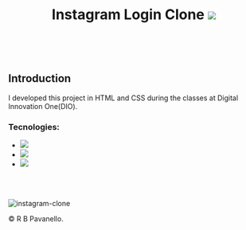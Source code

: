 <h1 align="center">
    Instagram Login Clone
    <img src="https://img.shields.io/badge/Instagram-E4405F?style=for-the-badge&logo=instagram&logoColor=white" />
</h1>
<br/>
<br/>
<br/>

## Introduction

I developed this project in HTML and CSS during the classes at Digital Innovation One(DIO). 
<br/>

### Tecnologies:

- <img src="https://img.shields.io/badge/HTML5-E34F26?style=for-the-badge&logo=html5&logoColor=white" /> 
- <img src="https://img.shields.io/badge/CSS3-1572B6?style=for-the-badge&logo=css3&logoColor=white" />  
- <img src="https://img.shields.io/badge/Visual_Studio_Code-0078D4?style=for-the-badge&logo=visual%20studio%20code&logoColor=white" /> 
<br/>
<br/>

![instagram-clone](https://user-images.githubusercontent.com/53226501/132920479-33af081a-fcaa-4650-b4a5-60620ecba638.gif)

© R B  Pavanello.

